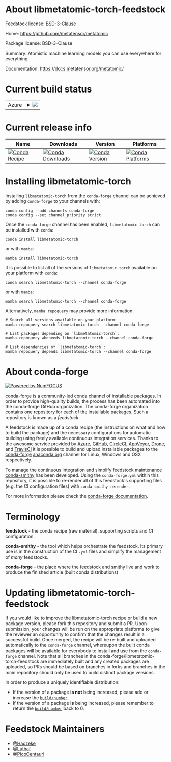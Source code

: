 About libmetatomic-torch-feedstock
==================================

Feedstock license: [BSD-3-Clause](https://github.com/conda-forge/libmetatomic-torch-feedstock/blob/main/LICENSE.txt)

Home: https://github.com/metatensor/metatomic

Package license: BSD-3-Clause

Summary: Atomistic machine learning models you can use everywhere for everything

Documentation: https://docs.metatensor.org/metatomic/

Current build status
====================


<table>
    
  <tr>
    <td>Azure</td>
    <td>
      <details>
        <summary>
          <a href="https://dev.azure.com/conda-forge/feedstock-builds/_build/latest?definitionId=26117&branchName=main">
            <img src="https://dev.azure.com/conda-forge/feedstock-builds/_apis/build/status/libmetatomic-torch-feedstock?branchName=main">
          </a>
        </summary>
        <table>
          <thead><tr><th>Variant</th><th>Status</th></tr></thead>
          <tbody><tr>
              <td>linux_64</td>
              <td>
                <a href="https://dev.azure.com/conda-forge/feedstock-builds/_build/latest?definitionId=26117&branchName=main">
                  <img src="https://dev.azure.com/conda-forge/feedstock-builds/_apis/build/status/libmetatomic-torch-feedstock?branchName=main&jobName=linux&configuration=linux%20linux_64_" alt="variant">
                </a>
              </td>
            </tr><tr>
              <td>linux_aarch64</td>
              <td>
                <a href="https://dev.azure.com/conda-forge/feedstock-builds/_build/latest?definitionId=26117&branchName=main">
                  <img src="https://dev.azure.com/conda-forge/feedstock-builds/_apis/build/status/libmetatomic-torch-feedstock?branchName=main&jobName=linux&configuration=linux%20linux_aarch64_" alt="variant">
                </a>
              </td>
            </tr><tr>
              <td>osx_64</td>
              <td>
                <a href="https://dev.azure.com/conda-forge/feedstock-builds/_build/latest?definitionId=26117&branchName=main">
                  <img src="https://dev.azure.com/conda-forge/feedstock-builds/_apis/build/status/libmetatomic-torch-feedstock?branchName=main&jobName=osx&configuration=osx%20osx_64_" alt="variant">
                </a>
              </td>
            </tr><tr>
              <td>osx_arm64</td>
              <td>
                <a href="https://dev.azure.com/conda-forge/feedstock-builds/_build/latest?definitionId=26117&branchName=main">
                  <img src="https://dev.azure.com/conda-forge/feedstock-builds/_apis/build/status/libmetatomic-torch-feedstock?branchName=main&jobName=osx&configuration=osx%20osx_arm64_" alt="variant">
                </a>
              </td>
            </tr><tr>
              <td>win_64</td>
              <td>
                <a href="https://dev.azure.com/conda-forge/feedstock-builds/_build/latest?definitionId=26117&branchName=main">
                  <img src="https://dev.azure.com/conda-forge/feedstock-builds/_apis/build/status/libmetatomic-torch-feedstock?branchName=main&jobName=win&configuration=win%20win_64_" alt="variant">
                </a>
              </td>
            </tr>
          </tbody>
        </table>
      </details>
    </td>
  </tr>
</table>

Current release info
====================

| Name | Downloads | Version | Platforms |
| --- | --- | --- | --- |
| [![Conda Recipe](https://img.shields.io/badge/recipe-libmetatomic--torch-green.svg)](https://anaconda.org/conda-forge/libmetatomic-torch) | [![Conda Downloads](https://img.shields.io/conda/dn/conda-forge/libmetatomic-torch.svg)](https://anaconda.org/conda-forge/libmetatomic-torch) | [![Conda Version](https://img.shields.io/conda/vn/conda-forge/libmetatomic-torch.svg)](https://anaconda.org/conda-forge/libmetatomic-torch) | [![Conda Platforms](https://img.shields.io/conda/pn/conda-forge/libmetatomic-torch.svg)](https://anaconda.org/conda-forge/libmetatomic-torch) |

Installing libmetatomic-torch
=============================

Installing `libmetatomic-torch` from the `conda-forge` channel can be achieved by adding `conda-forge` to your channels with:

```
conda config --add channels conda-forge
conda config --set channel_priority strict
```

Once the `conda-forge` channel has been enabled, `libmetatomic-torch` can be installed with `conda`:

```
conda install libmetatomic-torch
```

or with `mamba`:

```
mamba install libmetatomic-torch
```

It is possible to list all of the versions of `libmetatomic-torch` available on your platform with `conda`:

```
conda search libmetatomic-torch --channel conda-forge
```

or with `mamba`:

```
mamba search libmetatomic-torch --channel conda-forge
```

Alternatively, `mamba repoquery` may provide more information:

```
# Search all versions available on your platform:
mamba repoquery search libmetatomic-torch --channel conda-forge

# List packages depending on `libmetatomic-torch`:
mamba repoquery whoneeds libmetatomic-torch --channel conda-forge

# List dependencies of `libmetatomic-torch`:
mamba repoquery depends libmetatomic-torch --channel conda-forge
```


About conda-forge
=================

[![Powered by
NumFOCUS](https://img.shields.io/badge/powered%20by-NumFOCUS-orange.svg?style=flat&colorA=E1523D&colorB=007D8A)](https://numfocus.org)

conda-forge is a community-led conda channel of installable packages.
In order to provide high-quality builds, the process has been automated into the
conda-forge GitHub organization. The conda-forge organization contains one repository
for each of the installable packages. Such a repository is known as a *feedstock*.

A feedstock is made up of a conda recipe (the instructions on what and how to build
the package) and the necessary configurations for automatic building using freely
available continuous integration services. Thanks to the awesome service provided by
[Azure](https://azure.microsoft.com/en-us/services/devops/), [GitHub](https://github.com/),
[CircleCI](https://circleci.com/), [AppVeyor](https://www.appveyor.com/),
[Drone](https://cloud.drone.io/welcome), and [TravisCI](https://travis-ci.com/)
it is possible to build and upload installable packages to the
[conda-forge](https://anaconda.org/conda-forge) [anaconda.org](https://anaconda.org/)
channel for Linux, Windows and OSX respectively.

To manage the continuous integration and simplify feedstock maintenance
[conda-smithy](https://github.com/conda-forge/conda-smithy) has been developed.
Using the ``conda-forge.yml`` within this repository, it is possible to re-render all of
this feedstock's supporting files (e.g. the CI configuration files) with ``conda smithy rerender``.

For more information please check the [conda-forge documentation](https://conda-forge.org/docs/).

Terminology
===========

**feedstock** - the conda recipe (raw material), supporting scripts and CI configuration.

**conda-smithy** - the tool which helps orchestrate the feedstock.
                   Its primary use is in the construction of the CI ``.yml`` files
                   and simplify the management of *many* feedstocks.

**conda-forge** - the place where the feedstock and smithy live and work to
                  produce the finished article (built conda distributions)


Updating libmetatomic-torch-feedstock
=====================================

If you would like to improve the libmetatomic-torch recipe or build a new
package version, please fork this repository and submit a PR. Upon submission,
your changes will be run on the appropriate platforms to give the reviewer an
opportunity to confirm that the changes result in a successful build. Once
merged, the recipe will be re-built and uploaded automatically to the
`conda-forge` channel, whereupon the built conda packages will be available for
everybody to install and use from the `conda-forge` channel.
Note that all branches in the conda-forge/libmetatomic-torch-feedstock are
immediately built and any created packages are uploaded, so PRs should be based
on branches in forks and branches in the main repository should only be used to
build distinct package versions.

In order to produce a uniquely identifiable distribution:
 * If the version of a package **is not** being increased, please add or increase
   the [``build/number``](https://docs.conda.io/projects/conda-build/en/latest/resources/define-metadata.html#build-number-and-string).
 * If the version of a package **is** being increased, please remember to return
   the [``build/number``](https://docs.conda.io/projects/conda-build/en/latest/resources/define-metadata.html#build-number-and-string)
   back to 0.

Feedstock Maintainers
=====================

* [@Haozeke](https://github.com/Haozeke/)
* [@Luthaf](https://github.com/Luthaf/)
* [@PicoCentauri](https://github.com/PicoCentauri/)

